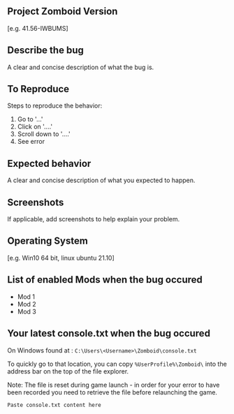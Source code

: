 ## Project Zomboid Version
[e.g. 41.56-IWBUMS]

## Describe the bug  
A clear and concise description of what the bug is.

## To Reproduce 
Steps to reproduce the behavior:
1. Go to '...'
2. Click on '....'
3. Scroll down to '....'
4. See error

## Expected behavior
A clear and concise description of what you expected to happen.

## Screenshots
If applicable, add screenshots to help explain your problem.

## Operating System
[e.g. Win10 64 bit, linux ubuntu 21.10]

## List of enabled Mods when the bug occured
- Mod 1
- Mod 2
- Mod 3

## Your latest console.txt when the bug occured
On Windows found at : `C:\Users\<Username>\Zomboid\console.txt`

To quickly go to that location, you can copy `%UserProfile%\Zomboid\` into the address bar on the top of the file explorer.

Note: The file is reset during game launch - in order for your error to have been recorded you need to retrieve the file before relaunching the game.
```
Paste console.txt content here
```
